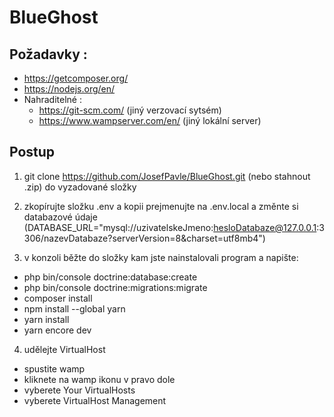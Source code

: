 # BlueGhost

## Požadavky :
 - https://getcomposer.org/
 - https://nodejs.org/en/
 - Nahraditelné  :
   - https://git-scm.com/  (jiný verzovací sytsém)
   - https://www.wampserver.com/en/  (jiný lokální server)

## Postup
1.  git clone https://github.com/JosefPavle/BlueGhost.git (nebo stahnout .zip) do vyzadované složky
  
2.  zkopírujte složku .env a kopii prejmenujte na .env.local a změnte si databazové údaje (DATABASE_URL="mysql://uzivatelskeJmeno:hesloDatabaze@127.0.0.1:3306/nazevDatabaze?serverVersion=8&charset=utf8mb4")
  
3.  v konzoli běžte do složky kam jste nainstalovali program a napište:
  - php bin/console doctrine:database:create
  - php bin/console doctrine:migrations:migrate
  - composer install
  - npm install --global yarn
  - yarn install
  - yarn encore dev
 
4. udělejte VirtualHost
  - spustite wamp
  - kliknete na wamp ikonu v pravo dole
  - vyberete Your VirtualHosts
  - vyberete VirtualHost Management
